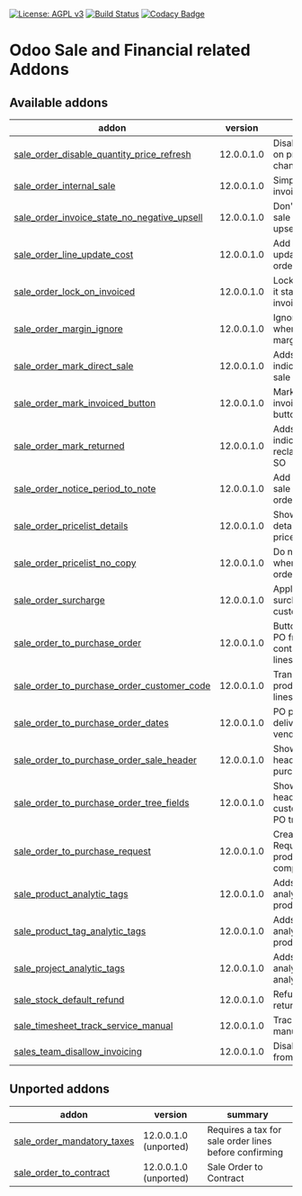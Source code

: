 [![License: AGPL v3](https://img.shields.io/badge/License-AGPL%20v3-blue.svg)](https://www.gnu.org/licenses/agpl-3.0)
[![Build Status](https://travis-ci.org/Tawasta/sale-financial.svg?branch=12.0)](https://travis-ci.org/Tawasta/sale-financial)
[![Codacy Badge](https://api.codacy.com/project/badge/Grade/e3b9f2bc62a34626809482ba44fc8e90)](https://www.codacy.com/app/Tawasta/sale-financial?utm_source=github.com&amp;utm_medium=referral&amp;utm_content=Tawasta/sale-financial&amp;utm_campaign=Badge_Grade)

Odoo Sale and Financial related Addons
======================================

[//]: # (addons)

Available addons
----------------
addon | version | summary
--- | --- | ---
[sale_order_disable_quantity_price_refresh](sale_order_disable_quantity_price_refresh/) | 12.0.0.1.0 | Disable price refresh on product quantity change
[sale_order_internal_sale](sale_order_internal_sale/) | 12.0.0.1.0 | Simplifies internal invoicing process
[sale_order_invoice_state_no_negative_upsell](sale_order_invoice_state_no_negative_upsell/) | 12.0.0.1.0 | Don't tag negative sale order lines as to upsell
[sale_order_line_update_cost](sale_order_line_update_cost/) | 12.0.0.1.0 | Add a button to update cost on sale order lines
[sale_order_lock_on_invoiced](sale_order_lock_on_invoiced/) | 12.0.0.1.0 | Lock sale order after it state is fully invoiced
[sale_order_margin_ignore](sale_order_margin_ignore/) | 12.0.0.1.0 | Ignore products when calculating margins
[sale_order_mark_direct_sale](sale_order_mark_direct_sale/) | 12.0.0.1.0 | Adds a new field for indicating a direct sale
[sale_order_mark_invoiced_button](sale_order_mark_invoiced_button/) | 12.0.0.1.0 | Mark sale orders as invoiced with a button
[sale_order_mark_returned](sale_order_mark_returned/) | 12.0.0.1.0 | Adds a new field for indicating a reclamation/returned SO
[sale_order_notice_period_to_note](sale_order_notice_period_to_note/) | 12.0.0.1.0 | Add notice period to sale order note on order confirm
[sale_order_pricelist_details](sale_order_pricelist_details/) | 12.0.0.1.0 | Show pricelist details button in pricelist
[sale_order_pricelist_no_copy](sale_order_pricelist_no_copy/) | 12.0.0.1.0 | Do not copy pricelist when copying sale order
[sale_order_surcharge](sale_order_surcharge/) | 12.0.0.1.0 | Apply automatic surcharge to certain customers' orders
[sale_order_to_purchase_order](sale_order_to_purchase_order/) | 12.0.0.1.0 | Button for creating a PO from SO, containing the same lines
[sale_order_to_purchase_order_customer_code](sale_order_to_purchase_order_customer_code/) | 12.0.0.1.0 | Transfer customer product codes to PO lines
[sale_order_to_purchase_order_dates](sale_order_to_purchase_order_dates/) | 12.0.0.1.0 | PO promised delivery based on vendor information
[sale_order_to_purchase_order_sale_header](sale_order_to_purchase_order_sale_header/) | 12.0.0.1.0 | Show sale order header for the purchase orders
[sale_order_to_purchase_order_tree_fields](sale_order_to_purchase_order_tree_fields/) | 12.0.0.1.0 | Show SO number, header and customer name in PO tree
[sale_order_to_purchase_request](sale_order_to_purchase_request/) | 12.0.0.1.0 | Create Purchase Requests of sold products and BOM components
[sale_product_analytic_tags](sale_product_analytic_tags/) | 12.0.0.1.0 | Adds sale order line analytic tags from products
[sale_product_tag_analytic_tags](sale_product_tag_analytic_tags/) | 12.0.0.1.0 | Adds sale order line analytic tags from product tags
[sale_project_analytic_tags](sale_project_analytic_tags/) | 12.0.0.1.0 | Adds sale order line analytic tags from analytic account
[sale_stock_default_refund](sale_stock_default_refund/) | 12.0.0.1.0 | Refund sale order returns by default
[sale_timesheet_track_service_manual](sale_timesheet_track_service_manual/) | 12.0.0.1.0 | Track service manually by default
[sales_team_disallow_invoicing](sales_team_disallow_invoicing/) | 12.0.0.1.0 | Disallow invoicing from salesman


Unported addons
---------------
addon | version | summary
--- | --- | ---
[sale_order_mandatory_taxes](sale_order_mandatory_taxes/) | 12.0.0.1.0 (unported) | Requires a tax for sale order lines before confirming
[sale_order_to_contract](sale_order_to_contract/) | 12.0.0.1.0 (unported) | Sale Order to Contract

[//]: # (end addons)

